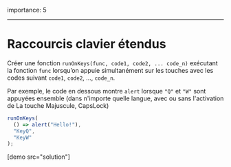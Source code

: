 importance: 5

---

# Raccourcis clavier étendus

Créer une fonction `runOnKeys(func, code1, code2, ... code_n)` exécutant la fonction `func` lorsqu’on appuie simultanément sur les touches avec les codes suivant `code1`, `code2`, ..., `code_n`.

Par exemple, le code en dessous montre  `alert` lorsque `"Q"` et `"W"` sont appuyées ensemble (dans n'importe quelle langue, avec ou sans l'activation de La touche Majuscule,  CapsLock)

```js no-beautify
runOnKeys(
  () => alert("Hello!"),
  "KeyQ",
  "KeyW"
);
```

[demo src="solution"]

